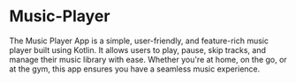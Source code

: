 # Music-Player
The Music Player App is a simple, user-friendly, and feature-rich music player built using Kotlin. It allows users to play, pause, skip tracks, and manage their music library with ease. Whether you're at home, on the go, or at the gym, this app ensures you have a seamless music experience.
